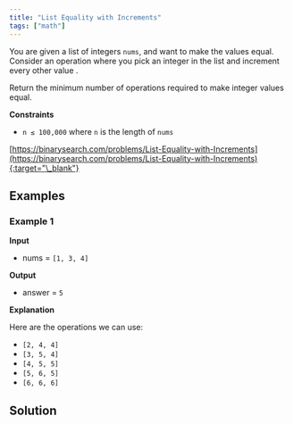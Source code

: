 ```yaml
---
title: "List Equality with Increments"
tags: ["math"]
---
```


You are given a list of integers `nums`, and want to make the values equal. Consider an operation where you pick an integer in the list and increment every other value .

Return the minimum number of operations required to make integer values equal.

**Constraints**

- `n ≤ 100,000` where `n` is the length of `nums`

[https://binarysearch.com/problems/List-Equality-with-Increments](https://binarysearch.com/problems/List-Equality-with-Increments){:target="\_blank"}

## Examples

### Example 1

**Input**

- nums = `[1, 3, 4]`

**Output**

- answer = `5`

**Explanation**

Here are the operations we can use:

- `[2, 4, 4]`
- `[3, 5, 4]`
- `[4, 5, 5]`
- `[5, 6, 5]`
- `[6, 6, 6]`

## Solution

<script src="https://gist.github.com/yaeba/16da7be5123724fcf6eccc25581cef5a.js?file=List-Equality-with-Increments.cpp"></script>
